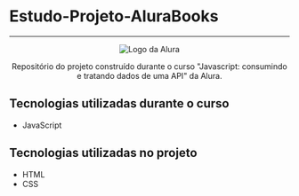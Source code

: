 # Estudo-Projeto-AluraBooks
<hr>

<p align="center"> <img src="https://github.com/MonicaHillman/aluraplay-requisicoes/blob/main/img/logo.png" alt="Logo da Alura"> </p>
<p align="center">Repositório do projeto construído durante o curso "Javascript: consumindo e tratando dados de uma API" da Alura.</p>

## Tecnologias utilizadas durante o curso
* JavaScript

## Tecnologias utilizadas no projeto
* HTML
* CSS
